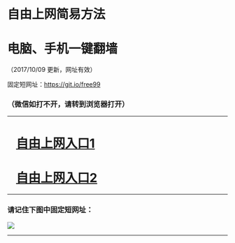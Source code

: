 ﻿# 自由上网简易方法

# 电脑、手机一键翻墙

（2017/10/09 更新，网址有效）

固定短网址：https://git.io/free99

### （微信如打不开，请转到浏览器打开）


***





# &nbsp;&nbsp; <a href="http://ft2464817820.fwq-tz-1001.info/fwqtz01.html?t=10090018891 " target="_blank">自由上网入口1</a>
# &nbsp;&nbsp; <a href="http://ft2534132072.fwq-tz-1002.info/fwqtz02.html?t=10090017657 " target="_blank">自由上网入口2</a>
***

### 请记住下图中固定短网址：

<img src="https://s3-us-west-2.amazonaws.com/fwq-1001/yjfq-20170905okok.png" /> 


***

